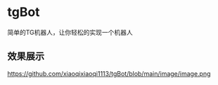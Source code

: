 # tgBot
简单的TG机器人，让你轻松的实现一个机器人

## 效果展示
https://github.com/xiaoqixiaoqi1113/tgBot/blob/main/image/image.png
